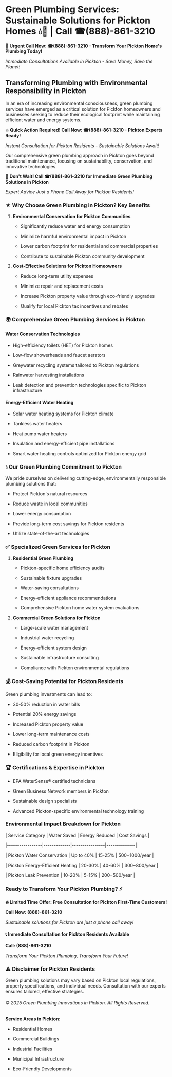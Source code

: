 # Green Plumbing Services: Sustainable Solutions for Pickton Homes 💧🌿 | Call ☎(888)-861-3210

🚨 **Urgent Call Now: ☎(888)-861-3210 - Transform Your Pickton Home's Plumbing Today!**
*Immediate Consultations Available in Pickton - Save Money, Save the Planet!*

## Transforming Plumbing with Environmental Responsibility in Pickton

In an era of increasing environmental consciousness, green plumbing services have emerged as a critical solution for Pickton homeowners and businesses seeking to reduce their ecological footprint while maintaining efficient water and energy systems. 

🔥 **Quick Action Required! Call Now: ☎(888)-861-3210 - Pickton Experts Ready!**
*Instant Consultation for Pickton Residents - Sustainable Solutions Await!*

Our comprehensive green plumbing approach in Pickton goes beyond traditional maintenance, focusing on sustainability, conservation, and innovative technologies.

🚨 **Don't Wait! Call ☎(888)-861-3210 for Immediate Green Plumbing Solutions in Pickton**
*Expert Advice Just a Phone Call Away for Pickton Residents!*

### ★ Why Choose Green Plumbing in Pickton? Key Benefits

1. **Environmental Conservation for Pickton Communities** 
   - Significantly reduce water and energy consumption
   - Minimize harmful environmental impact in Pickton
   - Lower carbon footprint for residential and commercial properties
   - Contribute to sustainable Pickton community development

2. **Cost-Effective Solutions for Pickton Homeowners** 
   - Reduce long-term utility expenses
   - Minimize repair and replacement costs
   - Increase Pickton property value through eco-friendly upgrades
   - Qualify for local Pickton tax incentives and rebates

### 🌍 Comprehensive Green Plumbing Services in Pickton

#### Water Conservation Technologies
- High-efficiency toilets (HET) for Pickton homes
- Low-flow showerheads and faucet aerators
- Greywater recycling systems tailored to Pickton regulations
- Rainwater harvesting installations
- Leak detection and prevention technologies specific to Pickton infrastructure

#### Energy-Efficient Water Heating
- Solar water heating systems for Pickton climate
- Tankless water heaters
- Heat pump water heaters
- Insulation and energy-efficient pipe installations
- Smart water heating controls optimized for Pickton energy grid

### 💧 Our Green Plumbing Commitment to Pickton

We pride ourselves on delivering cutting-edge, environmentally responsible plumbing solutions that:
- Protect Pickton's natural resources
- Reduce waste in local communities
- Lower energy consumption
- Provide long-term cost savings for Pickton residents
- Utilize state-of-the-art technologies

### ✅ Specialized Green Services for Pickton

1. **Residential Green Plumbing**
   - Pickton-specific home efficiency audits
   - Sustainable fixture upgrades
   - Water-saving consultations
   - Energy-efficient appliance recommendations
   - Comprehensive Pickton home water system evaluations

2. **Commercial Green Solutions for Pickton**
   - Large-scale water management
   - Industrial water recycling
   - Energy-efficient system design
   - Sustainable infrastructure consulting
   - Compliance with Pickton environmental regulations

### 💰 Cost-Saving Potential for Pickton Residents

Green plumbing investments can lead to:
- 30-50% reduction in water bills
- Potential 20% energy savings
- Increased Pickton property value
- Lower long-term maintenance costs
- Reduced carbon footprint in Pickton
- Eligibility for local green energy incentives

### 🏆 Certifications & Expertise in Pickton

- EPA WaterSense® certified technicians
- Green Business Network members in Pickton
- Sustainable design specialists
- Advanced Pickton-specific environmental technology training

### Environmental Impact Breakdown for Pickton

| Service Category | Water Saved | Energy Reduced | Cost Savings |
|-----------------|-------------|----------------|--------------|
| Pickton Water Conservation | Up to 40% | 15-25% | $500-$1000/year |
| Pickton Energy-Efficient Heating | 20-30% | 40-60% | $300-$800/year |
| Pickton Leak Prevention | 10-20% | 5-15% | $200-$500/year |

### Ready to Transform Your Pickton Plumbing? ⚡

**🔥 Limited Time Offer: Free Consultation for Pickton First-Time Customers!**

**Call Now: (888)-861-3210**
*Sustainable solutions for Pickton are just a phone call away!*

#### 📞 Immediate Consultation for Pickton Residents Available

**Call: (888)-861-3210**
*Transform Your Pickton Plumbing, Transform Your Future!*

### ⚠️ Disclaimer for Pickton Residents

Green plumbing solutions may vary based on Pickton local regulations, property specifications, and individual needs. Consultation with our experts ensures tailored, effective strategies.

###### © 2025 Green Plumbing Innovations in Pickton. All Rights Reserved.

**Service Areas in Pickton:** 
- Residential Homes
- Commercial Buildings
- Industrial Facilities
- Municipal Infrastructure
- Eco-Friendly Developments